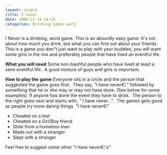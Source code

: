 ```yaml
---
layout: single
title: I never
date: 2009-12-14 14:24
categories: Drinking Games word
---
```

I Never is a drinking, word game.
This is an absurdly easy game.  It's not about how much you drink, but what you can find out about your friends.  This is a game you don&quot;t just want to play with your buddies, you will want some girls in the mix and preferably people that have lived an eventful life.

<strong>What you will need</strong>
Some non-bashful people who have lived at least a semi eventful life.  A good mixture of guys and girls is important.

<strong>How to play the game</strong>
Everyone sits in a circle and the person that suggested the game goes first.  They say, "I have never€¦." followed by something that he or she may or may not have done. (See below for some examples)  If anyone has done the event they have to drink.  The person to the right goes next and starts with, "
I have never...".  The games gets good as people try more daring things.
"I have never€¦"
<ul>
	<li>Cheated on a test</li>
	<li>Cheated on a Girl/Boy friend</li>
	<li>Stole from a homeless man</li>
	<li>Made out with a stranger</li>
	<li>Slept with a stranger</li>
</ul>
Feel free to suggest some other "I have never€¦'s"
